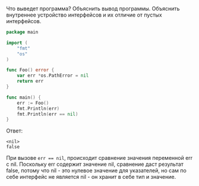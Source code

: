 Что выведет программа? Объяснить вывод программы. Объяснить внутреннее устройство интерфейсов и их отличие от пустых интерфейсов.

```go
package main

import (
	"fmt"
	"os"
)

func Foo() error {
	var err *os.PathError = nil
	return err
}

func main() {
	err := Foo()
	fmt.Println(err)
	fmt.Println(err == nil)
}
```

Ответ:
```
<nil>
false

```
При вызове `err == nil`, происходит сравнение значения переменной err с nil. Поскольку err содержит значение nil, сравнение даст результат false, потому что nil - это нулевое значение для указателей, но сам по себе интерфейс не является nil - он хранит в себе тип и значение.